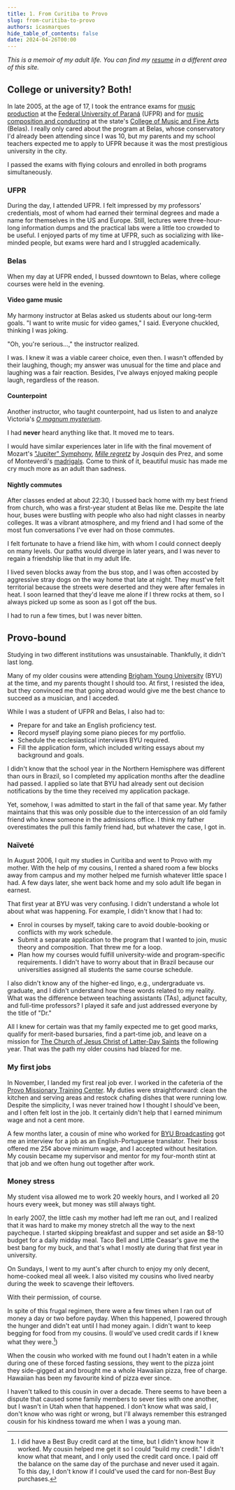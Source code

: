 ```yaml
---
title: 1. From Curitiba to Provo
slug: from-curitiba-to-provo
authors: icasmarques
hide_table_of_contents: false
date: 2024-04-26T00:00
---
```


*This is a memoir of my adult life. You can find my [resume](/docs/resume/intro) in a different area of this site.* 

## College or university? Both!

In late 2005, at the age of 17, I took the entrance exams for [music production](https://sacod.ufpr.br/artes/musica-licenciatura-e-bacharelado/) at the [Federal University of Paraná](https://ufpr.br/) (UFPR) and for [music composition and conducting](https://embap.curitiba1.unespar.edu.br/menu-ensino/graduacao/bacharelado-em-composicao-e-regencia) at the state's [College of Music and Fine Arts](https://embap.curitiba1.unespar.edu.br/) (Belas). I really only cared about the program at Belas, whose conservatory I'd already been attending since I was 10, but my parents and my school teachers expected me to apply to UFPR because it was the most prestigious university in the city. 

I passed the exams with flying colours and enrolled in both programs simultaneously.

### UFPR

During the day, I attended UFPR. I felt impressed by my professors' credentials, most of whom had earned their terminal degrees and made a name for themselves in the US and Europe. Still, lectures were three-hour-long information dumps and the practical labs were a little too crowded to be useful. I enjoyed parts of my time at UFPR, such as socializing with like-minded people, but exams were hard and I struggled academically.

### Belas

When my day at UFPR ended, I bussed downtown to Belas, where college courses were held in the evening.

#### Video game music

My harmony instructor at Belas asked us students about our long-term goals. "I want to write music for video games," I said. Everyone chuckled, thinking I was joking. 

"Oh, you're serious...," the instructor realized. 

I was. I knew it was a viable career choice, even then. I wasn't offended by their laughing, though; my answer was unusual for the time and place and laughing was a fair reaction. Besides, I've always enjoyed making people laugh, regardless of the reason.

#### Counterpoint

Another instructor, who taught counterpoint, had us listen to and analyze Victoria's [*O magnum mysterium*](https://youtu.be/9xPh-fXYAc4?si=BvWIHRapQ_IhjSPp). 

I had **never** heard anything like that. It moved me to tears. 

I would have similar experiences later in life with the final movement of Mozart's ["Jupiter" Symphony](https://youtu.be/UsNk-7j9lpY?si=Urm8cFJn8IGiyObl&t=1588), [*Mille regretz*](https://youtu.be/dkfVzCZ68_Q?si=WMq4gcyNpIRFHNVd) by Josquin des Prez, and some of Monteverdi's [madrigals](https://youtu.be/YUgIJ212IVg?si=A0skWk9NgEqHSxVX). Come to think of it, beautiful music has made me cry much more as an adult than sadness.

#### Nightly commutes

After classes ended at about 22:30, I bussed back home with my best friend from church, who was a first-year student at Belas like me. Despite the late hour, buses were bustling with people who also had night classes in nearby colleges. It was a vibrant atmosphere, and my friend and I had some of the most fun conversations I've ever had on those commutes. 

I felt fortunate to have a friend like him, with whom I could connect deeply on many levels. Our paths would diverge in later years, and I was never to regain a friendship like that in my adult life.

I lived seven blocks away from the bus stop, and I was often accosted by aggressive stray dogs on the way home that late at night. They must've felt territorial because the streets were deserted and they were after females in heat. I soon learned that they'd leave me alone if I threw rocks at them, so I always picked up some as soon as I got off the bus. 

I had to run a few times, but I was never bitten.

## Provo-bound

Studying in two different institutions was unsustainable. Thankfully, it didn't last long. 

Many of my older cousins were attending [Brigham Young University](https://www.byu.edu/) (BYU) at the time, and my parents thought I should too. At first, I resisted the idea, but they convinced me that going abroad would give me the best chance to succeed as a musician, and I acceded.

While I was a student of UFPR and Belas, I also had to:

- Prepare for and take an English proficiency test.
- Record myself playing some piano pieces for my portfolio.
- Schedule the ecclesiastical interviews BYU required.
- Fill the application form, which included writing essays about my background and goals. 

I didn't know that the school year in the Northern Hemisphere was different than ours in Brazil, so I completed my application months after the deadline had passed. I applied so late that BYU had already sent out decision notifications by the time they received my application package.

Yet, somehow, I was admitted to start in the fall of that same year. My father maintains that this was only possible due to the intercession of an old family friend who knew someone in the admissions office. I think my father overestimates the pull this family friend had, but whatever the case, I got in.

### Naïveté

In August 2006, I quit my studies in Curitiba and went to Provo with my mother. With the help of my cousins, I rented a shared room a few blocks away from campus and my mother helped me furnish whatever little space I had. A few days later, she went back home and my solo adult life began in earnest.

That first year at BYU was very confusing. I didn't understand a whole lot about what was happening. For example, I didn't know that I had to:

- Enrol in courses by myself, taking care to avoid double-booking or conflicts with my work schedule.
- Submit a separate application to the program that I wanted to join, music theory and composition. That threw me for a loop.
- Plan how my courses would fulfill university-wide and program-specific requirements. I didn't have to worry about that in Brazil because our universities assigned all students the same course schedule.

I also didn't know any of the higher-ed lingo, e.g., undergraduate vs. graduate, and I didn't understand how these words related to my reality. What was the difference between teaching assistants (TAs), adjunct faculty, and full-time professors? I played it safe and just addressed everyone by the title of "Dr."

All I knew for certain was that my family expected me to get good marks, qualify for merit-based bursaries, find a part-time job, and leave on a mission for [The Church of Jesus Christ of Latter-Day Saints](https://www.churchofjesuschrist.org/) the following year. That was the path my older cousins had blazed for me.

### My first jobs

In November, I landed my first real job ever. I worked in the cafeteria of the [Provo Missionary Training Center](https://provo.mtc.byu.edu/). My duties were straightforward: clean the kitchen and serving areas and restock chafing dishes that were running low. Despite the simplicity, I was never trained how I thought I should've been, and I often felt lost in the job. It certainly didn't help that I earned minimum wage and not a cent more.

A few months later, a cousin of mine who worked for [BYU Broadcasting](https://www.byutv.org/) got me an interview for a job as an English-Portuguese translator. Their boss offered me 25¢ above minimum wage, and I accepted without hesitation. My cousin became my supervisor and mentor for my four-month stint at that job and we often hung out together after work.

### Money stress

My student visa allowed me to work 20 weekly hours, and I worked all 20 hours every week, but money was still always tight. 

In early 2007, the little cash my mother had left me ran out, and I realized that it was hard to make my money stretch all the way to the next paycheque. I started skipping breakfast and supper and set aside an $8-10 budget for a daily midday meal. Taco Bell and Little Ceasar's gave me the best bang for my buck, and that's what I mostly ate during that first year in university.

On Sundays, I went to my aunt's after church to enjoy my only decent, home-cooked meal all week. I also visited my cousins who lived nearby during the week to scavenge their leftovers. 

With their permission, of course.

In spite of this frugal regimen, there were a few times when I ran out of money a day or two before payday. When this happened, I powered through the hunger and didn't eat until I had money again. I didn't want to keep begging for food from my cousins. (I would've used credit cards if I knew what they were.[^1])

When the cousin who worked with me found out I hadn't eaten in a while during one of these forced fasting sessions, they went to the pizza joint they side-gigged at and brought me a whole Hawaiian pizza, free of charge. Hawaiian has been my favourite kind of pizza ever since.

I haven't talked to this cousin in over a decade. There seems to have been a dispute that caused some family members to sever ties with one another, but I wasn't in Utah when that happened. I don't know what was said, I don't know who was right or wrong, but I'll always remember this estranged cousin for his kindness toward me when I was a young man.

[^1]: I did have a Best Buy credit card at the time, but I didn't know how it worked. My cousin helped me get it so I could "build my credit." I didn't know what that meant, and I only used the credit card once. I paid off the balance on the same day of the purchase and never used it again. To this day, I don't know if I could've used the card for non-Best Buy purchases.
